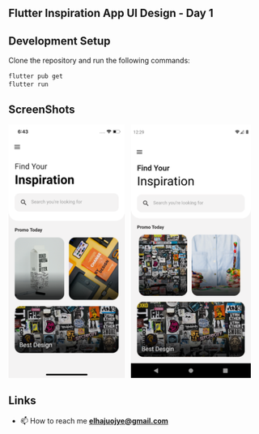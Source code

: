 ## Flutter Inspiration App UI Design - Day 1

## Development Setup
Clone the repository and run the following commands:
```
flutter pub get
flutter run
```

## ScreenShots

<img src="assets/screenshot/one.png" height="500em" /> &nbsp; <img src="assets/screenshot/four.png" height="500em" />

## Links
- 📫 How to reach me **elhajuojye@gmail.com**